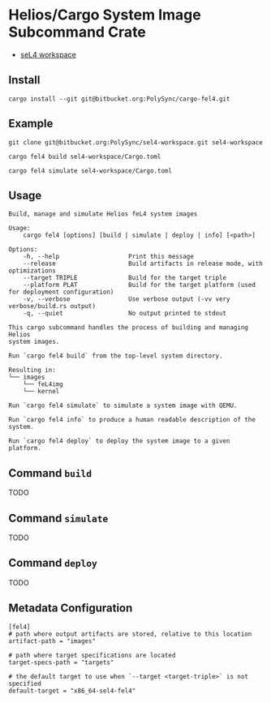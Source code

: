 # Helios/Cargo System Image Subcommand Crate

- [seL4 workspace](https://bitbucket.org/PolySync/sel4-workspace/overview)

## Install

```
cargo install --git git@bitbucket.org:PolySync/cargo-fel4.git
```

## Example

```
git clone git@bitbucket.org:PolySync/sel4-workspace.git sel4-workspace

cargo fel4 build sel4-workspace/Cargo.toml

cargo fel4 simulate sel4-workspace/Cargo.toml
```

## Usage

```
Build, manage and simulate Helios feL4 system images

Usage:
    cargo fel4 [options] [build | simulate | deploy | info] [<path>]

Options:
    -h, --help                   Print this message
    --release                    Build artifacts in release mode, with optimizations
    --target TRIPLE              Build for the target triple
    --platform PLAT              Build for the target platform (used for deployment configuration)
    -v, --verbose                Use verbose output (-vv very verbose/build.rs output)
    -q, --quiet                  No output printed to stdout

This cargo subcommand handles the process of building and managing Helios
system images.

Run `cargo fel4 build` from the top-level system directory.

Resulting in:
└── images
    └── feL4img
    └── kernel

Run `cargo fel4 simulate` to simulate a system image with QEMU.

Run `cargo fel4 info` to produce a human readable description of the system.

Run `cargo fel4 deploy` to deploy the system image to a given platform.
```

## Command `build`

TODO

## Command `simulate`

TODO

## Command `deploy`

TODO

## Metadata Configuration

```
[fel4]
# path where output artifacts are stored, relative to this location
artifact-path = "images"

# path where target specifications are located
target-specs-path = "targets"

# the default target to use when `--target <target-triple>` is not specified
default-target = "x86_64-sel4-fel4"
```

